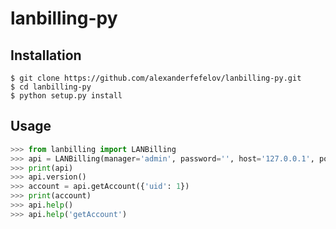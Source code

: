 # lanbilling-py

## Installation

```
$ git clone https://github.com/alexanderfefelov/lanbilling-py.git
$ cd lanbilling-py
$ python setup.py install
```

## Usage

```python
>>> from lanbilling import LANBilling
>>> api = LANBilling(manager='admin', password='', host='127.0.0.1', port=1502)
>>> print(api)
>>> api.version()
>>> account = api.getAccount({'uid': 1})
>>> print(account)
>>> api.help()
>>> api.help('getAccount')
```
